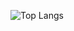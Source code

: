 
![Top Langs](https://github-readme-stats.vercel.app/api/top-langs/?username=hibisceae&layout=compact&theme=dracula)

